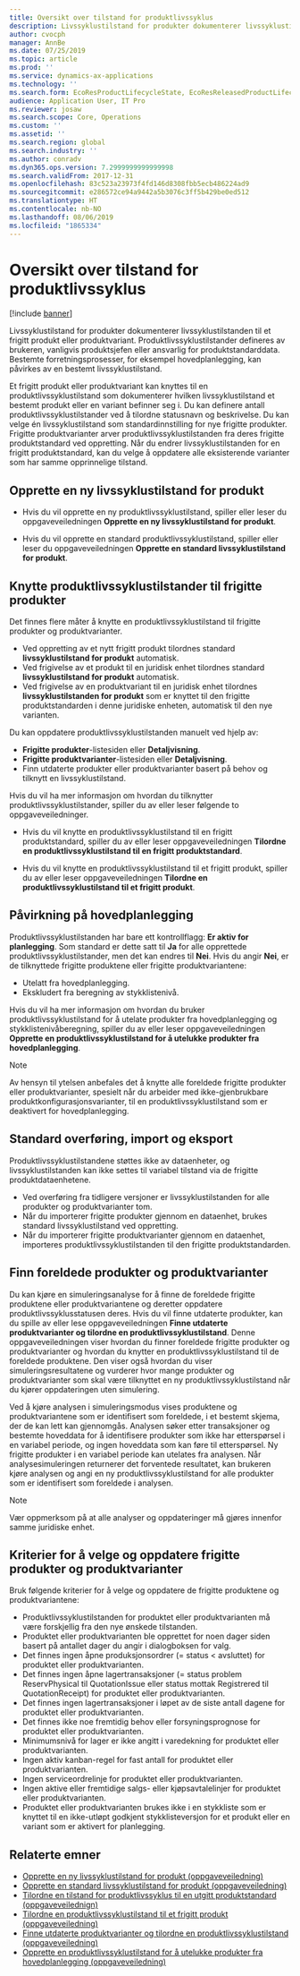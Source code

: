 ```yaml
---
title: Oversikt over tilstand for produktlivssyklus
description: Livssyklustilstand for produkter dokumenterer livssyklustilstanden til et frigitt produkt eller produktvariant.
author: cvocph
manager: AnnBe
ms.date: 07/25/2019
ms.topic: article
ms.prod: ''
ms.service: dynamics-ax-applications
ms.technology: ''
ms.search.form: EcoResProductLifecycleState, EcoResReleasedProductLifecycleStateChanges
audience: Application User, IT Pro
ms.reviewer: josaw
ms.search.scope: Core, Operations
ms.custom: ''
ms.assetid: ''
ms.search.region: global
ms.search.industry: ''
ms.author: conradv
ms.dyn365.ops.version: 7.2999999999999998
ms.search.validFrom: 2017-12-31
ms.openlocfilehash: 83c523a23973f4fd146d8308fbb5ecb486224ad9
ms.sourcegitcommit: e286572ce94a9442a5b3076c3ff5b429be0ed512
ms.translationtype: HT
ms.contentlocale: nb-NO
ms.lasthandoff: 08/06/2019
ms.locfileid: "1865334"
---
```

# <a name="product-lifecycle-state-overview"></a>Oversikt over tilstand for produktlivssyklus

[!include [banner](../includes/banner.md)]

Livssyklustilstand for produkter dokumenterer livssyklustilstanden til et frigitt produkt eller produktvariant. Produktlivssyklustilstander defineres av brukeren, vanligvis produktsjefen eller ansvarlig for produktstandarddata. Bestemte forretningsprosesser, for eksempel hovedplanlegging, kan påvirkes av en bestemt livssyklustilstand.   

Et frigitt produkt eller produktvariant kan knyttes til en produktlivssyklustilstand som dokumenterer hvilken livssyklustilstand et bestemt produkt eller en variant befinner seg i. Du kan definere antall produktlivssyklustilstander ved å tilordne statusnavn og beskrivelse. Du kan velge én livssyklustilstand som standardinnstilling for nye frigitte produkter. Frigitte produktvarianter arver produktlivssyklustilstanden fra deres frigitte produktstandard ved oppretting. Når du endrer livssyklustilstanden for en frigitt produktstandard, kan du velge å oppdatere alle eksisterende varianter som har samme opprinnelige tilstand.  

## <a name="create-a-new-product-lifecycle-state"></a>Opprette en ny livssyklustilstand for produkt 

- Hvis du vil opprette en ny produktlivssyklustilstand, spiller eller leser du oppgaveveiledningen **Opprette en ny livssyklustilstand for produkt**. 

-  Hvis du vil opprette en standard produktlivssyklustilstand, spiller eller leser du oppgaveveiledningen **Opprette en standard livssyklustilstand for produkt**.   

## <a name="associate-product-lifecycle-states-to-released-products"></a>Knytte produktlivssyklustilstander til frigitte produkter  

Det finnes flere måter å knytte en produktlivssyklustilstand til frigitte produkter og produktvarianter.

-  Ved oppretting av et nytt frigitt produkt tilordnes standard **livssyklustilstand for produkt** automatisk. 
-  Ved frigivelse av et produkt til en juridisk enhet tilordnes standard **livssyklustilstand for produkt** automatisk. 
-  Ved frigivelse av en produktvariant til en juridisk enhet tilordnes **livssyklustilstanden for produkt** som er knyttet til den frigitte produktstandarden i denne juridiske enheten, automatisk til den nye varianten. 

Du kan oppdatere produktlivssyklustilstanden manuelt ved hjelp av: 

-    **Frigitte produkter**-listesiden eller **Detaljvisning**. 
-  **Frigitte produktvarianter**-listesiden eller **Detaljvisning**. 
-  Finn utdaterte produkter eller produktvarianter basert på behov og tilknytt en livssyklustilstand.  

Hvis du vil ha mer informasjon om hvordan du tilknytter produktlivssyklustilstander, spiller du av eller leser følgende to oppgaveveiledninger.

-  Hvis du vil knytte en produktlivssyklustilstand til en frigitt produktstandard, spiller du av eller leser oppgaveveiledningen **Tilordne en produktlivssyklustilstand til en frigitt produktstandard**. 

-  Hvis du vil knytte en produktlivssyklustilstand til et frigitt produkt, spiller du av eller leser oppgaveveiledningen **Tilordne en produktlivssyklustilstand til et frigitt produkt**. 

## <a name="impact-on-master-planning"></a>Påvirkning på hovedplanlegging 

Produktlivssyklustilstanden har bare ett kontrollflagg: **Er aktiv for planlegging**. Som standard er dette satt til **Ja** for alle opprettede produktlivssyklustilstander, men det kan endres til **Nei**. Hvis du angir **Nei**, er de tilknyttede frigitte produktene eller frigitte produktvariantene: 

-  Utelatt fra hovedplanlegging. 
-  Ekskludert fra beregning av stykklistenivå. 

Hvis du vil ha mer informasjon om hvordan du bruker produktlivssyklustilstand for å utelate produkter fra hovedplanlegging og stykklistenivåberegning, spiller du av eller leser oppgaveveiledningen **Opprette en produktlivssyklustilstand for å utelukke produkter fra hovedplanlegging**.

> [!NOTE]
> Av hensyn til ytelsen anbefales det å knytte alle foreldede frigitte produkter eller produktvarianter, spesielt når du arbeider med ikke-gjenbrukbare produktkonfigurasjonsvarianter, til en produktlivssyklustilstand som er deaktivert for hovedplanlegging.  

## <a name="default-migration-import-and-export"></a>Standard overføring, import og eksport 

Produktlivssyklustilstandene støttes ikke av dataenheter, og livssyklustilstanden kan ikke settes til variabel tilstand via de frigitte produktdataenhetene.

-  Ved overføring fra tidligere versjoner er livssyklustilstanden for alle produkter og produktvarianter tom.  
-  Når du importerer frigitte produkter gjennom en dataenhet, brukes standard livssyklustilstand ved oppretting.  
-  Når du importerer frigitte produktvarianter gjennom en dataenhet, importeres produktlivssyklustilstanden til den frigitte produktstandarden.   

## <a name="find-obsolete-products-and-products-variants"></a>Finn foreldede produkter og produktvarianter 

Du kan kjøre en simuleringsanalyse for å finne de foreldede frigitte produktene eller produktvariantene og deretter oppdatere produktlivssyklusstatusen deres. Hvis du vil finne utdaterte produkter, kan du spille av eller lese oppgaveveiledningen **Finne utdaterte produktvarianter og tilordne en produktlivssyklustilstand**. Denne oppgaveveiledningen viser hvordan du finner foreldede frigitte produkter og produktvarianter og hvordan du knytter en produktlivssyklustilstand til de foreldede produktene. Den viser også hvordan du viser simuleringsresultatene og vurderer hvor mange produkter og produktvarianter som skal være tilknyttet en ny produktlivssyklustilstand når du kjører oppdateringen uten simulering.  

Ved å kjøre analysen i simuleringsmodus vises produktene og produktvariantene som er identifisert som foreldede, i et bestemt skjema, der de kan lett kan gjennomgås. Analysen søker etter transaksjoner og bestemte hoveddata for å identifisere produkter som ikke har etterspørsel i en variabel periode, og ingen hoveddata som kan føre til etterspørsel. Ny frigitte produkter i en variabel periode kan utelates fra analysen. Når analysesimuleringen returnerer det forventede resultatet, kan brukeren kjøre analysen og angi en ny produktlivssyklustilstand for alle produkter som er identifisert som foreldede i analysen.  

> [!NOTE]
> Vær oppmerksom på at alle analyser og oppdateringer må gjøres innenfor samme juridiske enhet.  

## <a name="criteria-to-select-and-update-released-products-or-product-variants"></a>Kriterier for å velge og oppdatere frigitte produkter og produktvarianter 

Bruk følgende kriterier for å velge og oppdatere de frigitte produktene og produktvariantene: 

-    Produktlivssyklustilstanden for produktet eller produktvarianten må være forskjellig fra den nye ønskede tilstanden. 
-  Produktet eller produktvarianten ble opprettet for noen dager siden basert på antallet dager du angir i dialogboksen for valg. 
-  Det finnes ingen åpne produksjonsordrer (= status < avsluttet) for produktet eller produktvarianten. 
-  Det finnes ingen åpne lagertransaksjoner (= status problem ReservPhysical til QuotationIssue eller status mottak Registrered til QuotationReceipt) for produktet eller produktvarianten. 
-  Det finnes ingen lagertransaksjoner i løpet av de siste antall dagene for produktet eller produktvarianten. 
-  Det finnes ikke noe fremtidig behov eller forsyningsprognose for produktet eller produktvarianten.  
-  Minimumsnivå for lager er ikke angitt i varedekning for produktet eller produktvarianten. 
-  Ingen aktiv kanban-regel for fast antall for produktet eller produktvarianten.  
-  Ingen serviceordrelinje for produktet eller produktvarianten. 
-  Ingen aktive eller fremtidige salgs- eller kjøpsavtalelinjer for produktet eller produktvarianten. 
-  Produktet eller produktvarianten brukes ikke i en stykkliste som er knyttet til en ikke-utløpt godkjent stykklisteversjon for et produkt eller en variant som er aktivert for planlegging.

## <a name="related-topics"></a>Relaterte emner

-  [Opprette en ny livssyklustilstand for produkt (oppgaveveiledning)](tasks/new-product-lifecycle-state.md)
-  [Opprette en standard livssyklustilstand for produkt (oppgaveveiledning)](tasks/default-product-lifecycle-state.md)
-  [Tilordne en tilstand for produktlivssyklus til en utgitt produktstandard (oppgaveveilednign)](tasks/product-lifecycle-state-released-product-master.md)
-  [Tilordne en produktlivssyklustilstand til et frigitt produkt (oppgaveveiledning)](tasks/product-lifecycle-state-released-product.md)
-  [Finne utdaterte produktvarianter og tilordne en produktlivssyklustilstand (oppgaveveiledning)](tasks/obsolete-product-variants.md)
-  [Opprette en produktlivssyklustilstand for å utelukke produkter fra hovedplanlegging (oppgaveveiledning)](tasks/exclude-products-master-planning.md)

